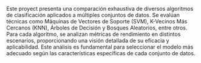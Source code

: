 Este proyect presenta una comparación exhaustiva de diversos algoritmos de clasificación aplicados a múltiples conjuntos de datos. Se evalúan técnicas como Máquinas de Vectores de Soporte (SVM), K-Vecinos Más Cercanos (KNN), Árboles de Decisión y Bosques Aleatorios, entre otros. Para cada algoritmo, se analizan métricas de rendimiento en distintos escenarios, proporcionando una visión detallada de su eficacia y aplicabilidad. Este análisis es fundamental para seleccionar el modelo más adecuado según las características específicas de cada conjunto de datos.  
